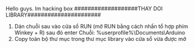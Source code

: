 Hello guys. Im hacking box
###################THAY DOI LIBRARY######################
1. Dán chuỗi sau vào cửa sổ RUN (mở RUN bằng cách nhấn tổ hợp phím Winkey + R) sau đó enter
	Chuỗi:	%userprofile%\Documents\Arduino
2. Copy toàn bộ thư mục trong thư mục library vào cửa sổ vừa được mở